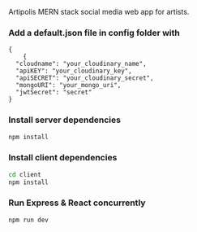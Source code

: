 Artipolis MERN stack social media web app for artists.

### Add a default.json file in config folder with

```
{
    {
  "cloudname": "your_cloudinary_name",
  "apiKEY": "your_cloudinary_key",
  "apiSECRET": "your_cloudinary_secret",
  "mongoURI": "your_mongo_uri",
  "jwtSecret": "secret"
}
```

### Install server dependencies

```bash
npm install
```

### Install client dependencies

```bash
cd client
npm install
```

### Run Express & React concurrently

```bash
npm run dev
```
